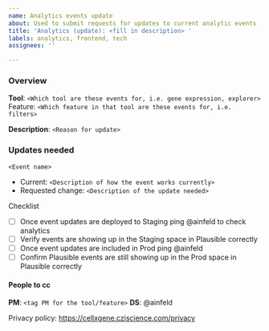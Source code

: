 ```yaml
---
name: Analytics events update
about: Used to submit requests for updates to current analytic events
title: 'Analytics (update): <fill in description> '
labels: analytics, frontend, tech
assignees: ''

---
```


### Overview
**Tool**: `<Which tool are these events for, i.e. gene expression, explorer>`
Feature: `<Which feature in that tool are these events for, i.e. filters>`

**Description**: `<Reason for update>`

### Updates needed
`<Event name>`
- Current: `<Description of how the event works currently>`
- Requested change: `<Description of the update needed>`

Checklist 
- [ ] Once event updates are deployed to Staging ping @ainfeld to check analytics 
- [ ] Verify events are showing up in the Staging space in Plausible correctly 
- [ ] Once event updates are included in Prod ping @ainfeld 
- [ ] Confirm Plausible events are still showing up in the Prod space in Plausible correctly

#### People to cc
**PM**: `<tag PM for the tool/feature>`
**DS**: @ainfeld 

Privacy policy: https://cellxgene.cziscience.com/privacy
